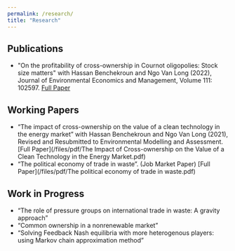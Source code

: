 ```yaml
---
permalink: /research/
title: "Research"
---
```


## Publications

* "On the profitability of cross-ownership in Cournot oligopolies: Stock size matters" with Hassan Benchekroun and Ngo Van Long (2022), Journal of Environmental Economics and Management, Volume 111: 102597. [Full Paper](https://doi.org/10.1016/j.jeem.2021.102597)

## Working Papers

* “The impact of cross-ownership on the value of a clean technology in the energy market” with Hassan Benchekroun and Ngo Van Long (2021), Revised and Resubmitted to Environmental Modelling and Assessment. [Full Paper](/files/pdf/The Impact of Cross-ownership on the Value of a Clean Technology in the Energy Market.pdf)
* “The political economy of trade in waste”. (Job Market Paper) [Full Paper](/files/pdf/The political economy of trade in waste.pdf)

## Work in Progress

* “The role of pressure groups on international trade in waste: A gravity approach” 
* “Common ownership in a nonrenewable market” 
* “Solving Feedback Nash equilibria with more heterogenous players: using Markov chain approximation method” 



